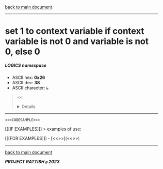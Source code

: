 [back to main document](../README.md)

---

# set 1 to context variable if context variable is not 0 and variable is not 0, else 0
##### LOGICS namespace
- ASCII hex: __0x26__
- ASCII dec: __38__
- ASCII character: `&`

> <<<DETAILS>>>

---

  ```
  <<<CODESAMPLE>>>
  ```

[[[IF EXAMPLES]]]  > examples of use:

[[[FOR EXAMPLES]]]  - [<<<EXAMPLENAME>>>](<<<EXAMPLELINK>>>)

---

[back to main document](../README.md)

***PROJECT RATTISH `@` 2023***
